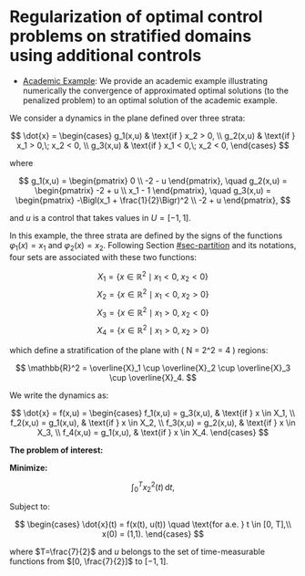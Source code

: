 # Regularization of optimal control problems on stratified domains using additional controls

- [Academic Example](Example.jl): We provide an academic example illustrating numerically the convergence of approximated optimal solutions (to the penalized problem) to an optimal solution of the academic example.

We consider a dynamics in the plane defined over three strata:

$$
\dot{x} = \begin{cases} 
     g_1(x,u) & \text{if } x_2 > 0, \\
     g_2(x,u) & \text{if } x_1 > 0,\; x_2 < 0, \\
     g_3(x,u) & \text{if } x_1 < 0,\; x_2 < 0,
\end{cases}
$$

where

$$
g_1(x,u) = \begin{pmatrix} 
    0 \\ -2 - u 
\end{pmatrix}, \quad
g_2(x,u) = \begin{pmatrix} 
    -2 + u \\ x_1 - 1 
\end{pmatrix}, \quad
g_3(x,u) = \begin{pmatrix} 
    -\Bigl(x_1 + \frac{1}{2}\Bigr)^2 \\ -2 + u 
\end{pmatrix},
$$

and $u$ is a control that takes values in $U = [-1, 1]$.

In this example, the three strata are defined by the signs of the functions $\varphi_1(x) = x_1$ and $\varphi_2(x) = x_2$. Following Section [\#sec-partition](#sec-partition) and its notations, four sets are associated with these two functions:

$$ X_1 = \{ x \in \mathbb{R}^2 \mid x_1 < 0,\; x_2 < 0 \} $$
$$ X_2 = \{ x \in \mathbb{R}^2 \mid x_1 < 0,\; x_2 > 0 \} $$
$$ X_3 = \{ x \in \mathbb{R}^2 \mid x_1 > 0,\; x_2 < 0 \} $$
$$ X_4 = \{ x \in \mathbb{R}^2 \mid x_1 > 0,\; x_2 > 0 \} $$

which define a stratification of the plane with \( N = 2^2 = 4 \) regions:

$$
\mathbb{R}^2 = \overline{X}_1 \cup \overline{X}_2 \cup \overline{X}_3 \cup \overline{X}_4.
$$

We write the dynamics as:

$$
\dot{x} = f(x,u) = \begin{cases} 
    f_1(x,u) = g_3(x,u), & \text{if } x \in X_1, \\
    f_2(x,u) = g_1(x,u), & \text{if } x \in X_2, \\
    f_3(x,u) = g_2(x,u), & \text{if } x \in X_3, \\
    f_4(x,u) = g_1(x,u), & \text{if } x \in X_4.
\end{cases}
$$

**The problem of interest:**

**Minimize:**

$$
\int_0^T x_2^2(t) \, \mathrm{d}t,
$$

Subject to:

$$
\begin{cases}
\dot{x}(t) = f(x(t), u(t)) \quad \text{for a.e. } t \in [0, T],\\
x(0) = (1,1).
\end{cases}
$$

where $T=\frac{7}{2}$ and $u$ belongs to the set of time-measurable functions from $[0, \frac{7}{2}]$ to $[-1,1]$.
